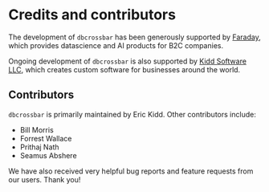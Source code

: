 # Credits and contributors

The development of `dbcrossbar` has been generously supported by [Faraday](https://faraday.io/), which provides datascience and AI products for B2C companies.

Ongoing development of `dbcrossbar` is also supported by [Kidd Software LLC](http://kiddsoftware.com/), which creates custom software for businesses around the world.

## Contributors

`dbcrossbar` is primarily maintained by Eric Kidd. Other contributors include:

- Bill Morris
- Forrest Wallace
- Prithaj Nath
- Seamus Abshere

We have also received very helpful bug reports and feature requests from our users. Thank you!
